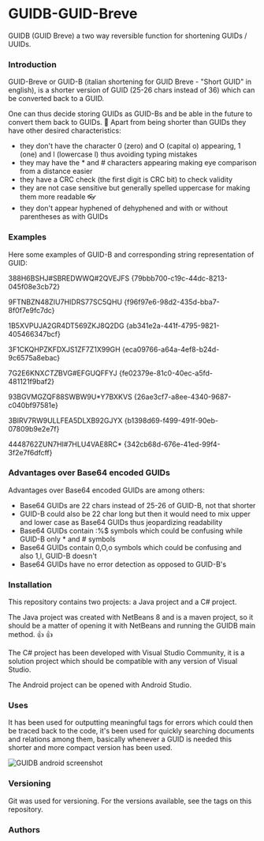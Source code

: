 # GUIDB-GUID-Breve
GUIDB (GUID Breve) a two way reversible function for shortening GUIDs / UUIDs.

### Introduction ###

 GUID-Breve or GUID-B (italian shortening for GUID Breve - "Short GUID" in english), is a shorter version of GUID (25-26 chars instead of 36) 
 which can be converted back to a GUID.
 
 One can thus decide storing GUIDs as GUID-Bs and be able in the future to convert them back to GUIDs. :clap:
 Apart from being shorter than GUIDs they have other desired characteristics:
 
  - they don't have the character 0 (zero) and O (capital o) appearing, 1 (one) and l (lowercase l) thus avoiding typing mistakes
  - they may have the * and # characters appearing making eye comparison from a distance easier
  - they have a CRC check (the first digit is CRC bit) to check validity
  - they are not case sensitive but generally spelled uppercase for making them more readable :eyeglasses:
  - they don't appear hyphened of dehyphened and with or without parentheses as with GUIDs

### Examples ###
  
  Here some examples of GUID-B and corresponding string representation of GUID:
 
  388H6BSHJ#SBREDWWQ#2QVEJFS {79bbb700-c19c-44dc-8213-045f08e3cb72}
  
  9FTNBZN48ZIU7HIDRS77SC5QHU {f96f97e6-98d2-435d-bba7-8f0f7e9fc7dc}
  
  1B5XVPUJA2GR4DT569ZKJ8Q2DG {ab341e2a-441f-4795-9821-405466347bcf}
  
  3F1CKQHPZKFDXJS1ZF7Z1X99GH {eca09766-a64a-4ef8-b24d-9c6575a8ebac}
  
  7G2E6KNX*CTZ*BVG#EFGUQFFYJ {fe02379e-81c0-40ec-a5fd-481121f9baf2}
  
  93BGVMGZQF88SWBW9U*Y7BXKVS {26ae3cf7-a8ee-4340-9687-c040bf97581e}
  
  3BIRV7RW9ULLFEA5DLXB92GJYX {b1398d69-f499-491f-90eb-07809b9e2e7f}
  
  4448762ZUN7HI#7HLU4VAE8RC* {342cb68d-676e-41ed-99f4-3f2e7f6dfcff}
 
 
 ### Advantages over Base64 encoded GUIDs ###
  Advantages over Base64 encoded GUIDs are among others:
 
  - Base64 GUIDs are 22 chars instead of 25-26 of GUID-B, not that shorter
  - GUID-B could also be 22 char long but then it would need to mix upper and lower case as Base64 GUIDs thus jeopardizing readability
  - Base64 GUIDs contain :\%$ symbols which could be confusing while GUID-B only * and # symbols
  - Base64 GUIDs contain 0,O,o symbols which could be confusing and also 1,l, GUID-B doesn't
  - Base64 GUIDs have no error detection as opposed to GUID-B's
 
### Installation ###

This repository contains two projects: a Java project and a C# project.

The Java project was created with NetBeans 8 and is a maven project, so it should be a matter of opening it with NetBeans and running the GUIDB main method.  :thumbsup: :thumbsup:

The C# project has been developed with Visual Studio Community, it is a solution project which should be compatible with any version of Visual Studio.

The Android project can be opened with Android Studio.

### Uses ###

It has been used for outputting meaningful tags for errors which could then be traced back to the code, it's been used for quickly searching documents and 
relations among them, basically whenever a GUID is needed this shorter and more compact version has been used.

![GUIDB android screenshot](http://i.imgur.com/vF0aPMm.png)

### Versioning ###

Git was used for versioning. For the versions available, see the tags on this repository.

### Authors ###



    
